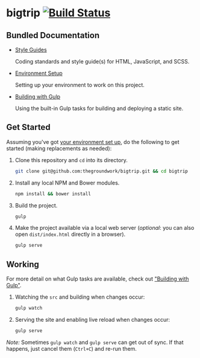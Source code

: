 # bigtrip [![Build Status](https://travis-ci.org/tylergaw/bigtrip.svg)](https://travis-ci.org/tylergaw/bigtrip)

## Bundled Documentation

-   [Style Guides][docs-style]

    Coding standards and style guide(s) for HTML, JavaScript, and SCSS.

-   [Environment Setup][docs-env]

    Setting up your environment to work on this project.

-   [Building with Gulp][docs-build]

    Using the built-in Gulp tasks for building and deploying a static site.

## Get Started

Assuming you've got [your environment set up][docs-env], do the following to get started (making replacements as needed):

1.  Clone this repository and `cd` into its directory.

    ```bash
    git clone git@github.com:thegroundwork/bigtrip.git && cd bigtrip
    ```

1.  Install any local NPM and Bower modules.

    ```bash
    npm install && bower install
    ```

1.  Build the project.

    ```bash
    gulp
    ```

1.  Make the project available via a local web server (_optional_: you can also open `dist/index.html` directly in a browser).

    ```bash
    gulp serve
    ```

## Working

For more detail on what Gulp tasks are available, check out ["Building with Gulp"][docs-build].

1.  Watching the `src` and building when changes occur:

    ```bash
    gulp watch
    ```

1.  Serving the site and enabling live reload when changes occur:

    ```bash
    gulp serve
    ```

_Note:_ Sometimes `gulp watch` and `gulp serve` can get out of sync. If that happens, just cancel them (`Ctrl+C`) and re-run them.

[docs-build]: docs/build.md
[docs-env]: docs/environment-setup.md
[docs-style]: docs/style-guides
